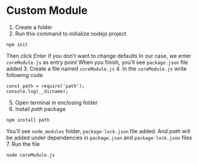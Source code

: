 # Custom Module

1. Create a folder
2. Run this command to initialize nodejs project
```
npm init
```
Then click *Enter* if you don't want to change defaults
In our case, we enter `coreModule.js` as entry point
When you finish, you'll see `package.json` file added
3. Create a file named `coreModule.js`
4. In the `coreModule.js` write following code
```
const path = require('path');
console.log(__dirname);
```
5. Open terminal in enclosing folder
6. Install *path* package
```
npm install path
```
You'll see `node_modules` folder, `package-lock.json` file added.
And *path* will be added under dependencies in `package.json` and `package-lock.json` files
7. Run the file
```
node coreModule.js
```